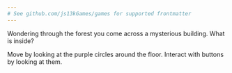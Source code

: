 ```yaml
---
# See github.com/js13kGames/games for supported frontmatter
---
```

Wondering through the forest you come across a mysterious building. What is inside?

Move by looking at the purple circles around the floor.
Interact with buttons by looking at them.